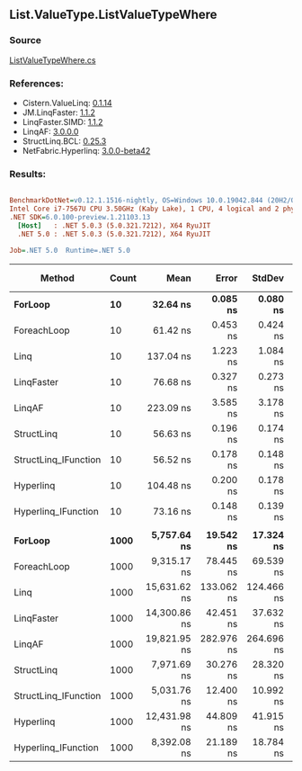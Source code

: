 ﻿## List.ValueType.ListValueTypeWhere

### Source
[ListValueTypeWhere.cs](../LinqBenchmarks/List/ValueType/ListValueTypeWhere.cs)

### References:
- Cistern.ValueLinq: [0.1.14](https://www.nuget.org/packages/Cistern.ValueLinq/0.1.14)
- JM.LinqFaster: [1.1.2](https://www.nuget.org/packages/JM.LinqFaster/1.1.2)
- LinqFaster.SIMD: [1.1.2](https://www.nuget.org/packages/LinqFaster.SIMD/1.0.3)
- LinqAF: [3.0.0.0](https://www.nuget.org/packages/LinqAF/3.0.0.0)
- StructLinq.BCL: [0.25.3](https://www.nuget.org/packages/StructLinq.BCL/0.25.3)
- NetFabric.Hyperlinq: [3.0.0-beta42](https://www.nuget.org/packages/NetFabric.Hyperlinq/3.0.0-beta42)

### Results:
``` ini

BenchmarkDotNet=v0.12.1.1516-nightly, OS=Windows 10.0.19042.844 (20H2/October2020Update)
Intel Core i7-7567U CPU 3.50GHz (Kaby Lake), 1 CPU, 4 logical and 2 physical cores
.NET SDK=6.0.100-preview.1.21103.13
  [Host]   : .NET 5.0.3 (5.0.321.7212), X64 RyuJIT
  .NET 5.0 : .NET 5.0.3 (5.0.321.7212), X64 RyuJIT

Job=.NET 5.0  Runtime=.NET 5.0  

```
|               Method | Count |         Mean |      Error |     StdDev | Ratio | RatioSD |   Gen 0 | Gen 1 | Gen 2 | Allocated |
|--------------------- |------ |-------------:|-----------:|-----------:|------:|--------:|--------:|------:|------:|----------:|
|              **ForLoop** |    **10** |     **32.64 ns** |   **0.085 ns** |   **0.080 ns** |  **1.00** |    **0.00** |       **-** |     **-** |     **-** |         **-** |
|          ForeachLoop |    10 |     61.42 ns |   0.453 ns |   0.424 ns |  1.88 |    0.01 |       - |     - |     - |         - |
|                 Linq |    10 |    137.04 ns |   1.223 ns |   1.084 ns |  4.20 |    0.04 |  0.0880 |     - |     - |     184 B |
|           LinqFaster |    10 |     76.68 ns |   0.327 ns |   0.273 ns |  2.35 |    0.01 |  0.1491 |     - |     - |     312 B |
|               LinqAF |    10 |    223.09 ns |   3.585 ns |   3.178 ns |  6.84 |    0.10 |       - |     - |     - |         - |
|           StructLinq |    10 |     56.63 ns |   0.196 ns |   0.174 ns |  1.74 |    0.01 |  0.0191 |     - |     - |      40 B |
| StructLinq_IFunction |    10 |     56.52 ns |   0.178 ns |   0.148 ns |  1.73 |    0.01 |       - |     - |     - |         - |
|            Hyperlinq |    10 |    104.48 ns |   0.200 ns |   0.178 ns |  3.20 |    0.01 |       - |     - |     - |         - |
|  Hyperlinq_IFunction |    10 |     73.16 ns |   0.148 ns |   0.139 ns |  2.24 |    0.01 |       - |     - |     - |         - |
|                      |       |              |            |            |       |         |         |       |       |           |
|              **ForLoop** |  **1000** |  **5,757.64 ns** |  **19.542 ns** |  **17.324 ns** |  **1.00** |    **0.00** |       **-** |     **-** |     **-** |         **-** |
|          ForeachLoop |  1000 |  9,315.17 ns |  78.445 ns |  69.539 ns |  1.62 |    0.01 |       - |     - |     - |         - |
|                 Linq |  1000 | 15,631.62 ns | 133.062 ns | 124.466 ns |  2.71 |    0.02 |  0.0610 |     - |     - |     184 B |
|           LinqFaster |  1000 | 14,300.86 ns |  42.451 ns |  37.632 ns |  2.48 |    0.01 | 31.2347 |     - |     - |  65,504 B |
|               LinqAF |  1000 | 19,821.95 ns | 282.976 ns | 264.696 ns |  3.44 |    0.05 |       - |     - |     - |         - |
|           StructLinq |  1000 |  7,971.69 ns |  30.276 ns |  28.320 ns |  1.39 |    0.00 |  0.0153 |     - |     - |      40 B |
| StructLinq_IFunction |  1000 |  5,031.76 ns |  12.400 ns |  10.992 ns |  0.87 |    0.00 |       - |     - |     - |         - |
|            Hyperlinq |  1000 | 12,431.98 ns |  44.809 ns |  41.915 ns |  2.16 |    0.01 |       - |     - |     - |         - |
|  Hyperlinq_IFunction |  1000 |  8,392.08 ns |  21.189 ns |  18.784 ns |  1.46 |    0.01 |       - |     - |     - |         - |
